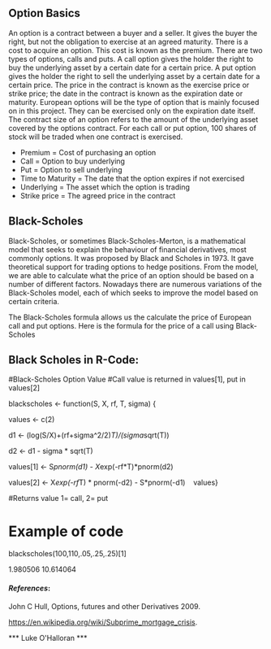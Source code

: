 
## Option Basics
An option is a contract between a buyer and a seller. It gives the buyer the right, but not the obligation to exercise at an agreed maturity. There is a cost to acquire an option. This cost is known as the premium. There are two types of options, calls and puts. A call option gives the holder the right to buy the underlying asset by a certain date for a certain price. A put option gives the holder the right to sell the underlying asset by a certain date for a certain price. The price in the contract is known as the exercise price or strike price; the date in the contract is known as the expiration date or maturity. European options will be the type of option that is mainly focused on in this project. They can be exercised only on the expiration date itself.
The contract size of an option refers to the amount of the underlying asset covered by the options contract. For each call or put option, 100 shares of stock will be traded when one contract is exercised. 
* Premium = Cost of purchasing an option
* Call = Option to buy underlying 
* Put = Option to sell underlying
* Time to Maturity = The date that the option expires if not exercised
* Underlying = The asset which the option is trading
* Strike price = The agreed price in the contract



## Black-Scholes 
Black-Scholes, or sometimes Black-Scholes-Merton, is a mathematical model that seeks to explain the behaviour of financial derivatives, most commonly options. 
It was proposed by Black and Scholes in 1973. It gave theoretical support for trading options to hedge positions. From the model, we are able to calculate what the price of an option should be based on a number of different factors. Nowadays there are numerous variations of the Black-Scholes model, each of which seeks to improve the model based on certain criteria. 

The Black-Scholes formula allows us the calculate the price of European call and put options. Here is the formula for the price of a call using Black-Scholes
## Black Scholes in R-Code:
#Black-Scholes Option Value
#Call value is returned in values[1], put in values[2]

blackscholes <- function(S, X, rf, T, sigma) {  

values <- c(2)    

d1 <- (log(S/X)+(rf+sigma^2/2)*T)/(sigma*sqrt(T))  

d2 <- d1 - sigma * sqrt(T)    

values[1] <- S*pnorm(d1) - X*exp(-rf*T)*pnorm(d2)  

values[2] <- X*exp(-rf*T) * pnorm(-d2) - S*pnorm(-d1)    values}

#Returns value 1= call, 2= put 

# Example of code
blackscholes(100,110,.05,.25,.25)[1]  

1.980506 10.614064

#### *_References_*:
John C Hull, Options, futures and other Derivatives 2009.

https://en.wikipedia.org/wiki/Subprime_mortgage_crisis.


*** Luke O'Halloran ***
